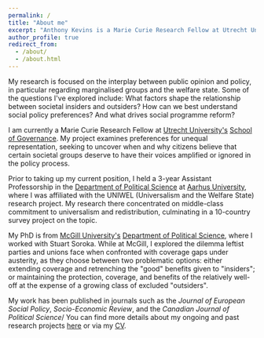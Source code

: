```yaml
---
permalink: /
title: "About me"
excerpt: "Anthony Kevins is a Marie Curie Research Fellow at Utrecht University's School of Governance. His research is focused on the interplay between public opinion and policy, in particular regarding marginalised groups and the welfare state."
author_profile: true
redirect_from: 
  - /about/
  - /about.html
---
```


My research is focused on the interplay between public opinion and policy, in particular regarding marginalised groups and the welfare state. Some of the questions I've explored include: What factors shape the relationship between societal insiders and outsiders? How can we best understand social policy preferences? And what drives social programme reform? 

I am currently a Marie Curie Research Fellow at [Utrecht University's](https://www.uu.nl/en/) [School of Governance](https://www.uu.nl/en/organisation/utrecht-university-school-of-governance). My project examines preferences for unequal representation, seeking to uncover when and why citizens believe that certain societal groups deserve to have their voices amplified or ignored in the policy process.

Prior to taking up my current position, I held a 3-year Assistant Professorship in the [Department of Political Science](http://ps.au.dk/en/) at [Aarhus University](http://au.dk/en/), where I was affiliated with the UNIWEL (Universalism and the Welfare State) research project. My research there concentrated on middle-class commitment to universalism and redistribution, culminating in a 10-country survey project on the topic.

My PhD is from [McGill University's](http://www.mcgill.ca/) [Department of Political Science](http://www.mcgill.ca/politicalscience/), where I worked with Stuart Soroka. While at McGill, I explored the dilemma leftist parties and unions face when confronted with coverage gaps under austerity, as they choose between two problematic options: either extending coverage and retrenching the "good" benefits given to "insiders"; or maintaining the protection, coverage, and benefits of the relatively well-off at the expense of a growing class of excluded "outsiders".

My work has been published in journals such as the *Journal of European Social Policy*, *Socio-Economic Review*, and the *Canadian Journal of Political Science*/ You can find more details about my ongoing and past research projects [here](http://anthonykevins.github.io/research.html) or via my [CV](http://anthonykevins.github.io/CV.pdf).
 	

